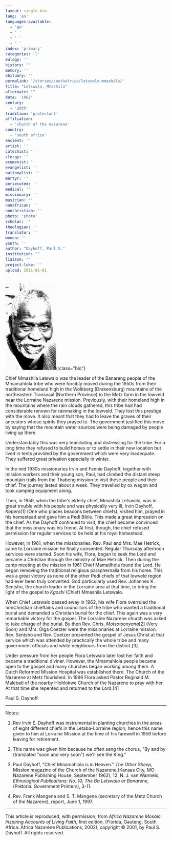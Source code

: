 ```yaml
---
layout: single-bio
lang: 'en'
languages-available:
  - 'en'
  - ' '
  - ' '
  - ' '
index: 'primary'
categories: 'l'
eulogy: ''
history: ''
memory: ''
obituary: ''
permalink: '/stories/southafrica/letswalo-mmashila/'
title: "Letswalo, Mmashila"
alternate: ""
date: '1962'
century:
  - '20th'
tradition: 'protestant'
affiliation:
  - 'church of the nazarene'
country:
  - 'south africa'
ancient: ''
artist: ''
catechist: ''
clergy: ''
ecumenist: ''
evangelist: ''
nationalist: ''
martyr: ''
persecuted: ''
medical: ''
missionary: ''
musician: ''
nonafrican: ''
nonchristian: ''
photo: 'photo'
scholar: ''
theologian: ''
translator: ''
women: ''
youth: ''
author: "Dayhoff, Paul S."
institution: ""
liaison: ""
project-luke: ''
upload: 2011-01-01
---
```


![Mmashila Letswalo](/images/bio-pics/southafrica/letswalo-mmashila/letswalo-mmashila.jpg){:class="bio"}

Chief Mmashila Letswalo was the leader of the Banareng people of the Mmamahlola tribe who were forcibly moved during the 1950s from their traditional homeland high in the Wolkberg (Drakensburg) mountains of the northeastern Transvaal (Northern Province) to the Metz farm in the lowveld near the Lorraine Nazarene mission.  Previously, with their homeland high in the mountains where the rain clouds gathered, this tribe had had considerable renown for rainmaking in the lowveld.  They lost this  prestige with the move.  It also meant that they had to leave the graves of their ancestors whose spirits they prayed to.  The government justified this move by saying that the mountain water sources were being damaged by people living up there.

Understandably this was very humiliating and distressing for the tribe.  For a long time they refused to build homes or to settle in their new location but lived in tents provided by the government which were very inadequate. They suffered great privation especially in winter.

In the mid 1930s missionaries Irvin and Fannie Dayhoff,  together with mission workers and their young son, Paul, had climbed the distant steep mountain trails from the Thabeng mission to visit these people and their chief.  The journey lasted about a week.  They travelled by ox wagon and took camping equipment along.

Then, in 1959, when the tribe's elderly chief, Mmashila Letswalo, was in great trouble with his people and was physically very ill, Irvin Dayhoff, *Kopero*[1] (One who places beacons between chiefs),  visited him, prayed in his homestead and gave him a Pedi Bible.  This made a great impression on the chief.  As the Dayhoff continued to visit, the chief became convinced that the missionary was his friend.  At first, though, the chief refused permission for regular services to be held at his royal homestead.

However, in 1961, when the missionaries, Rev. Paul and Mrs. Mae Hetrick, came to Lorraine mission he finally consented.  Regular Thursday afternoon services were started.  Soon his wife, Flora, began to seek the Lord and became a Christian through the ministry of Mae Hetrick.  Then during the camp meeting at the mission in 1961 Chief  Mamatlhola found the Lord.  He began removing the traditional religious paraphernalia from his home.  This was a great victory as none of the other Pedi chiefs of that lowveld region had ever been truly converted.  God  particularly used Rev. Johannes K. Sentsho, the church leader in the Lorraine area at that time, to bring the light of the gospel to *Kgoshi* (Chief) Mmashila Letswalo.

When Chief Letswalo passed away in 1962, his wife Flora overruled the nonChristian chieftains and councillors of the tribe who wanted  a traditional burial and demanded a Christian burial for the chief.  This again was a very remarkable victory for the gospel.  The Lorraine Nazarene church was asked to take charge of the burial.  By then Rev. Chris, *Motsotsonyana*[2] (Very Soon) and Mrs. Olga Coetzer were the missionaries at Lorraine mission.  Rev. Sentsho and Rev. Coetzer presented the gospel of Jesus Christ at that service which was attended by practically the whole tribe and many government officials and white neighbours from the district.[3]

Under pressure from her people Flora Letswalo later lost her faith and became a traditional diviner.  However, the Mmamahlola people became open to the gospel and many churches began working among them. A Dutch Reformed Mission Hospital was established there.  The Church of the Nazarene at Metz flourished.  In 1996 Flora asked Pastor  Reginald M. Malebati of the nearby Hlohlokwe Church of the Nazarene to pray with her.   At that time she repented and returned to the Lord.[4]

Paul S. Dayhoff

---

Notes:

1. Rev Irvin E. Dayhoff was instrumental in planting churches in the areas of eight different chiefs in the Letaba-Lorraine region; hence this name given to him at Lorraine Mission at the time of his farewell in 1959 before leaving for retirement.

2.  This name was given him because he often sang the chorus, "By and by (translated "soon and very soon") we'll see the King."

3.  Paul Dayhoff, "Chief Mmamahlola is in Heaven." *The Other Sheep*, Mission magazine of the Church of the Nazarene,(Kansas City, MO: Nazarene Publishing House, September 1962), 12.   N. J. van Warmelo, *Ethnological Publications: No. 10, The Ba Letswalo or Banarene*, (Pretoria: Government Printers), 3-11.

4.  Rev. Frank Mangena and S. T. Mangena (secretary of the Metz Church of the Nazarene), report, June 1, 1997.

---

This article is reproduced, with permission, from *Africa Nazarene Mosaic: Inspiring Accounts of Living Faith*, first edition, (Florida, Gauteng, South Africa: Africa Nazarene Publications, 2002), copyright &copy; 2001, by Paul S. Dayhoff.  All rights reserved.
